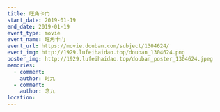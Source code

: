 ```yaml
---
title: 旺角卡门
start_date: 2019-01-19
end_date: 2019-01-19
event_type: movie
event_name: 旺角卡门
event_url: https://movie.douban.com/subject/1304624/
event_img: http://1929.lufeihaidao.top/douban_1304624.png
poster_img: http://1929.lufeihaidao.top/douban_poster_1304624.jpeg
memories:
  - comment: 
    author: 时九
  - comment: 
    author: 念九
location: 
---
```

